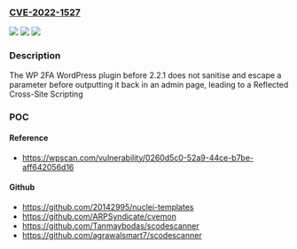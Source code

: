 ### [CVE-2022-1527](https://cve.mitre.org/cgi-bin/cvename.cgi?name=CVE-2022-1527)
![](https://img.shields.io/static/v1?label=Product&message=WP%202FA%20%E2%80%93%20Two-factor%20authentication%20for%20WordPress&color=blue)
![](https://img.shields.io/static/v1?label=Version&message=2.2.1%20&color=brightgreen)
![](https://img.shields.io/static/v1?label=Vulnerability&message=CWE-79%20Cross-site%20Scripting%20(XSS)&color=brightgreen)

### Description

The WP 2FA WordPress plugin before 2.2.1 does not sanitise and escape a parameter before outputting it back in an admin page, leading to a Reflected Cross-Site Scripting

### POC

#### Reference
- https://wpscan.com/vulnerability/0260d5c0-52a9-44ce-b7be-aff642056d16

#### Github
- https://github.com/20142995/nuclei-templates
- https://github.com/ARPSyndicate/cvemon
- https://github.com/Tanmaybodas/scodescanner
- https://github.com/agrawalsmart7/scodescanner

